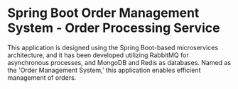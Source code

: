 # Spring Boot Order Management System - Order Processing Service
This application is designed using the Spring Boot-based microservices architecture, and it has been developed utilizing RabbitMQ for asynchronous processes, and MongoDB and Redis as databases. Named as the 'Order Management System,' this application enables efficient management of orders.

